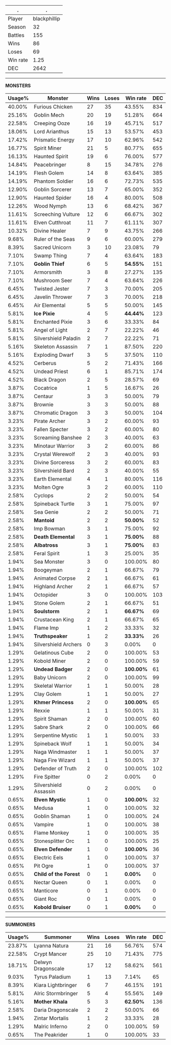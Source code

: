 .|.
|-|-
Player|blackphillip
Season|32
Battles|155
Wins|86
Loses|69
Win rate|1.25
DEC|2642

---
**MONSTERS**

Usage%|Monster|Wins|Loses|Win rate|DEC|
-|-|-|-|-|-|
40.00%|Furious Chicken|27|35|43.55%|834|
25.16%|Goblin Mech|20|19|51.28%|664|
22.58%|Creeping Ooze|16|19|45.71%|517|
18.06%|Lord Arianthus|15|13|53.57%|453|
17.42%|Prismatic Energy|17|10|62.96%|542|
16.77%|Spirit Miner|21|5|80.77%|655|
16.13%|Haunted Spirit|19|6|76.00%|577|
14.84%|Peacebringer|8|15|34.78%|276|
14.19%|Flesh Golem|14|8|63.64%|385|
14.19%|Phantom Soldier|16|6|72.73%|535|
12.90%|Goblin Sorcerer|13|7|65.00%|352|
12.90%|Haunted Spider|16|4|80.00%|508|
12.26%|Wood Nymph|13|6|68.42%|367|
11.61%|Screeching Vulture|12|6|66.67%|302|
11.61%|Elven Cutthroat|11|7|61.11%|307|
10.32%|Divine Healer|7|9|43.75%|266|
9.68%|Ruler of the Seas|9|6|60.00%|279|
8.39%|Sacred Unicorn|3|10|23.08%|79|
7.10%|Swamp Thing|7|4|63.64%|183|
7.10%|**Goblin Thief**|6|5|**54.55%**|151|
7.10%|Armorsmith|3|8|27.27%|135|
7.10%|Mushroom Seer|7|4|63.64%|226|
6.45%|Twisted Jester|7|3|70.00%|205|
6.45%|Javelin Thrower|7|3|70.00%|218|
6.45%|Air Elemental|5|5|50.00%|145|
5.81%|**Ice Pixie**|4|5|**44.44%**|123|
5.81%|Enchanted Pixie|3|6|33.33%|84|
5.81%|Angel of Light|2|7|22.22%|46|
5.81%|Silvershield Paladin|2|7|22.22%|71|
5.16%|Skeleton Assassin|7|1|87.50%|220|
5.16%|Exploding Dwarf|3|5|37.50%|110|
4.52%|Cerberus|5|2|71.43%|166|
4.52%|Undead Priest|6|1|85.71%|174|
4.52%|Black Dragon|2|5|28.57%|69|
3.87%|Cocatrice|1|5|16.67%|26|
3.87%|Centaur|3|3|50.00%|79|
3.87%|Brownie|3|3|50.00%|88|
3.87%|Chromatic Dragon|3|3|50.00%|104|
3.23%|Pirate Archer|3|2|60.00%|93|
3.23%|Fallen Specter|3|2|60.00%|80|
3.23%|Screaming Banshee|2|3|40.00%|63|
3.23%|Minotaur Warrior|3|2|60.00%|86|
3.23%|Crystal Werewolf|2|3|40.00%|93|
3.23%|Divine Sorceress|3|2|60.00%|83|
3.23%|Silvershield Bard|2|3|40.00%|55|
3.23%|Earth Elemental|4|1|80.00%|116|
3.23%|Molten Ogre|3|2|60.00%|110|
2.58%|Cyclops|2|2|50.00%|54|
2.58%|Spineback Turtle|3|1|75.00%|97|
2.58%|Sea Genie|2|2|50.00%|71|
2.58%|**Mantoid**|2|2|**50.00%**|52|
2.58%|Imp Bowman|3|1|75.00%|92|
2.58%|**Death Elemental**|3|1|**75.00%**|88|
2.58%|**Albatross**|3|1|**75.00%**|83|
2.58%|Feral Spirit|1|3|25.00%|35|
1.94%|Sea Monster|3|0|100.00%|80|
1.94%|Boogeyman|2|1|66.67%|79|
1.94%|Animated Corpse|2|1|66.67%|61|
1.94%|Highland Archer|2|1|66.67%|57|
1.94%|Octopider|3|0|100.00%|103|
1.94%|Stone Golem|2|1|66.67%|51|
1.94%|**Soulstorm**|2|1|**66.67%**|69|
1.94%|Crustacean King|2|1|66.67%|65|
1.94%|Flame Imp|1|2|33.33%|32|
1.94%|**Truthspeaker**|1|2|**33.33%**|26|
1.94%|Silvershield Archers|0|3|0.00%|0|
1.29%|Gelatinous Cube|2|0|100.00%|53|
1.29%|Kobold Miner|2|0|100.00%|59|
1.29%|**Undead Badger**|2|0|**100.00%**|61|
1.29%|Baby Unicorn|2|0|100.00%|99|
1.29%|Skeletal Warrior|1|1|50.00%|28|
1.29%|Clay Golem|1|1|50.00%|27|
1.29%|**Khmer Princess**|2|0|**100.00%**|65|
1.29%|Rexxie|1|1|50.00%|31|
1.29%|Spirit Shaman|2|0|100.00%|60|
1.29%|Sabre Shark|2|0|100.00%|66|
1.29%|Serpentine Mystic|1|1|50.00%|33|
1.29%|Spineback Wolf|1|1|50.00%|34|
1.29%|Naga Windmaster|1|1|50.00%|37|
1.29%|Naga Fire Wizard|1|1|50.00%|37|
1.29%|Defender of Truth|2|0|100.00%|102|
1.29%|Fire Spitter|0|2|0.00%|0|
1.29%|Silvershield Assassin|0|2|0.00%|0|
0.65%|**Elven Mystic**|1|0|**100.00%**|32|
0.65%|Medusa|1|0|100.00%|32|
0.65%|Goblin Shaman|1|0|100.00%|24|
0.65%|Vampire|1|0|100.00%|38|
0.65%|Flame Monkey|1|0|100.00%|35|
0.65%|Stonesplitter Orc|1|0|100.00%|25|
0.65%|**Elven Defender**|1|0|**100.00%**|36|
0.65%|Electric Eels|1|0|100.00%|37|
0.65%|Pit Ogre|1|0|100.00%|37|
0.65%|**Child of the Forest**|0|1|**0.00%**|0|
0.65%|Nectar Queen|0|1|0.00%|0|
0.65%|Manticore|0|1|0.00%|0|
0.65%|Giant Roc|0|1|0.00%|0|
0.65%|**Kobold Bruiser**|0|1|**0.00%**|0|

---
**SUMMONERS**

Usage%|Summoner|Wins|Loses|Win rate|DEC|
-|-|-|-|-|-|
23.87%|Lyanna Natura|21|16|56.76%|574|
22.58%|Crypt Mancer|25|10|71.43%|775|
18.71%|Delwyn Dragonscale|17|12|58.62%|561|
9.03%|Tyrus Paladium|1|13|7.14%|65|
8.39%|Kiara Lightbringer|6|7|46.15%|191|
5.81%|Alric Stormbringer|5|4|55.56%|149|
5.16%|**Mother Khala**|5|3|**62.50%**|136|
2.58%|Daria Dragonscale|2|2|50.00%|66|
1.94%|Zintar Mortalis|1|2|33.33%|28|
1.29%|Malric Inferno|2|0|100.00%|59|
0.65%|The Peakrider|1|0|100.00%|33|
